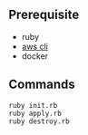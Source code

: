 ## Prerequisite

* ruby
* [aws cli](https://docs.aws.amazon.com/cli/latest/userguide/cli-chap-install.html)
* docker

## Commands
```
ruby init.rb
ruby apply.rb
ruby destroy.rb
```
